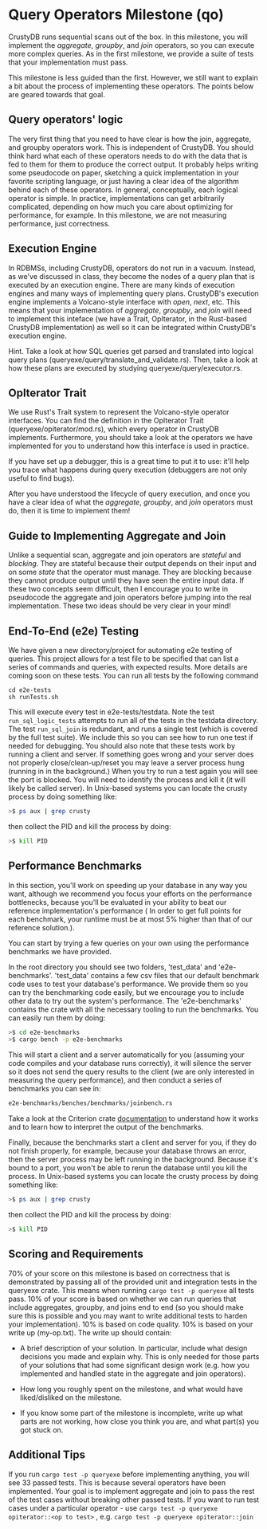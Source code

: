 # Query Operators Milestone (qo)

CrustyDB runs sequential scans out of the box. In this milestone, you will
implement the *aggregate*, *groupby*, and *join* operators, so you can execute more
complex queries.  As in the first milestone, we provide a suite of tests that
your implementation must pass. 

This milestone is less guided than the first. However, we still want to explain
a bit about the process of implementing these operators. The points below are
geared towards that goal.

## Query operators' logic

The very first thing that you need to have clear is how the join,
aggregate, and groupby operators work. This is independent of CrustyDB. You
should think hard what each of these operators needs to do with the data that is
fed to them for them to produce the correct output. It probably helps writing
some pseudocode on paper, sketching a quick implementation in your favorite
scripting language, or just having a clear idea of the algorithm behind each of
these operators. In general, conceptually, each logical operator is simple. In
practice, implementations can get arbitrarily complicated, depending on how much
you care about optimizing for performance, for example. In this milestone, we
are not measuring performance, just correctness.

## Execution Engine

In RDBMSs, including CrustyDB, operators do not run in a vacuum. Instead, as
we've discussed in class, they become the nodes of a query plan that is executed
by an execution engine. There are many kinds of execution engines and many ways
of implementing query plans. CrustyDB's execution engine implements a
Volcano-style interface with *open*, *next*, etc. This means that your
implementation of *aggregate*, *groupby*, and *join* will need to implement this
inteface (we have a Trait, OpIterator, in the Rust-based CrustyDB implementation) 
as well so it can be integrated within CrustyDB's execution engine.

Hint. Take a look at how SQL queries get parsed and translated into logical
query plans (queryexe/query/translate_and_validate.rs). Then, take a look at how
these plans are executed by studying queryexe/query/executor.rs.

## OpIterator Trait

We use Rust's Trait system to represent the Volcano-style operator interfaces.
You can find the definition in the OpIterator Trait
(queryexe/opiterator/mod.rs),
which every operator in CrustyDB implements. Furthermore, you should take a look
at the operators we have implemented for you to understand how this interface is
used in practice.

If you have set up a debugger, this is a great time to put it to use: it'll help
you trace what happens during query execution (debuggers are not only useful to
find bugs).

After you have understood the lifecycle of query execution, and once you have a
clear idea of what the *aggregate*, *groupby*, and *join* operators must do,
then it is time to implement them!

## Guide to Implementing Aggregate and Join

Unlike a sequential scan, aggregate and join operators are *stateful* and
*blocking*. They are stateful because their output depends on their input and on
some *state* that the operator must manage. They are blocking because they
cannot produce output until they have seen the entire input data. If
these two concepts seem difficult, then I encourage you to write in pseudocode
the aggregate and join operators before jumping into the real implementation.
These two ideas should be very clear in your mind!

## End-To-End (e2e) Testing
We have given a new directory/project for automating e2e testing of queries.
This project allows for a test file to be specified that can list a series of 
commands and queries, with expected results. More details are coming soon on these 
tests.  You can run all tests by the following command

```
cd e2e-tests
sh runTests.sh
```

This will execute every test in e2e-tests/testdata.
Note the test `run_sql_logic_tests` attempts to run all of the tests in the testdata directory. 
The test `run_sql_join` is redundant, and runs a single test (which is covered by the full test suite).
We include this so you can see how to run one test if needed for debugging. 
You should also note that these tests work by running a client and server. If something goes wrong and 
your server does not properly close/clean-up/reset you may leave a server process hung (running in
in the background.) When you try to run a test again you will see the port is blocked. You will need to identify
the process and kill it (it will likely be called server). In Unix-based systems you can locate the crusty process by doing something like:

```bash
>$ ps aux | grep crusty
```

then collect the PID and kill the process by doing:

```bash
>$ kill PID
```

## Performance Benchmarks

In this section, you'll work on speeding up your database in any way you want, although we recommend you focus your efforts on the performance bottlenecks, because you'll be evaluated in your ability to beat our reference implementation's performance ( In order to get full points for each benchmark, your runtime must be at most 5% higher than that of our reference solution.).

You can start by trying a few queries on your own using the performance benchmarks we have provided. 

In the root directory you should see two folders, 'test_data' and 'e2e-benchmarks'. 'test_data' contains a few csv files that our default benchmark code uses to test your database's performance. We provide them so you can try the benchmarking code easily, but we encourage you to include other data to try out the system's performance. The 'e2e-benchmarks' contains the crate with all the necessary tooling to run the benchmarks. You can easily run them by doing:

```bash
>$ cd e2e-benchmarks
>$ cargo bench -p e2e-benchmarks
```

This will start a client and a server automatically for you (assuming your code compiles and your database runs correctly), it will silence the server so it does not send the query results to the client (we are only interested in measuring the query performance), and then conduct a series of benchmarks you can see in:

```bash
e2e-benchmarks/benches/benchmarks/joinbench.rs
```

Take a look at the Criterion crate [documentation](https://bheisler.github.io/criterion.rs/book/getting_started.html) to understand how it works and to learn how to interpret the output of the benchmarks.

Finally, because the benchmarks start a client and server for you, if they do not finish properly, for example, because your database throws an error, then the server process may be left running in the background. Because it's bound to a port, you won't be able to rerun the database until you kill the process. In Unix-based systems you can locate the crusty process by doing something like:

```bash
>$ ps aux | grep crusty
```

then collect the PID and kill the process by doing:

```bash
>$ kill PID
```
## Scoring and Requirements

70% of your score on this milestone is based on correctness that is demonstrated
by passing all of the provided unit and integration tests in the queryexe crate.
This means when running `cargo test -p queryexe` all tests pass. 
10% of your score is based on whether we can run queries that include
aggregates, groupby, and joins end to end (so you should make sure this is
possible and you may want to write additional tests to harden your
implementation). 10% is based on code quality. 10% is based on your write 
up (my-op.txt). The write up should contain:

 -  A brief description of your solution. In particular, include what design
decisions you made and explain why. This is only needed for those parts of your
solutions that had some significant design work (e.g. how you implemented and handled
state in the aggregate and join operators). 

- How long you roughly spent on the milestone, and what would have
liked/disliked on the milestone.

- If you know some part of the milestone is incomplete, write up what parts are
not working, how close you think you are, and what part(s) you got stuck on.

## Additional Tips
If you run `cargo test -p queryexe` before implementing anything, you will see 33 passed tests. This is because several operators have been implemented. Your goal is to implement aggregate and join to pass the rest of the test cases without breaking other passed tests. If you want to run test cases under a particular operator - use `cargo test -p queryexe opiterator::<op to test>` , e.g. `cargo test -p queryexe opiterator::join`
